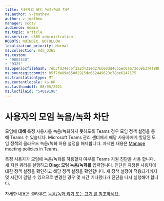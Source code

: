 ```yaml
---
title: 사용자의 모임 녹음/녹화 차단
ms.author: v-jmathew
author: v-jmathew
manager: scotv
audience: Admin
ms.topic: article
ms.service: o365-administration
ROBOTS: NOINDEX, NOFOLLOW
localization_priority: Normal
ms.collection: Adm_O365
ms.custom:
- "9002530"
- "9325"
ms.openlocfilehash: 7eb3fd34ec6f1a2d431ed276b00dd46b5ec6aa73d69b37ef88b1ba0ca6f5d077
ms.sourcegitcommit: b5f7da89a650d2915dc652449623c78be6247175
ms.translationtype: MT
ms.contentlocale: ko-KR
ms.lasthandoff: 08/05/2021
ms.locfileid: "54019190"
---
```

# <a name="block-user-from-recording-meetings"></a>사용자의 모임 녹음/녹화 차단

모임에 **대해** 특정 사용자를 녹음/녹화하지 못하도록 Teams 경우 모임 정책 설정을 통해 Teams 수 있습니다. Microsoft Teams 관리 센터에서 해당 사용자에게 할당된 모임 정책의 클라우드 녹음/녹화 허용 설정을 해제합니다.  자세한 내용은 [Manage meeting policies in Teams.](https://docs.microsoft.com/microsoftteams/meeting-policies-in-teams#allow-cloud-recording)

특정 사용자가 모임에 녹음/녹화를 허용할지 여부를 Teams 지원 진단을 사용 합니다. 새 지원 쿼리를 실행하고 **Diag: 모임 녹음/녹화를** 입력합니다. 진단은 지정된 사용자에 대한 정책 설정을 확인하고 해당 정책 설정을 확인합니다. 새 정책 설정이 적용되기까지 몇 시간이 걸릴 수 있으므로 변경한 경우 몇 시간 기다렸다가 진단을 다시 실행해야 합니다.

자세한 내용은 클라우드 [녹음/녹화 켜기 또는 끄기 를 참조하세요.](https://docs.microsoft.com/microsoftteams/cloud-recording#turn-on-or-turn-off-cloud-recording)
